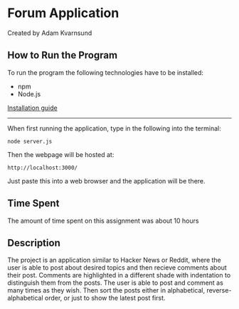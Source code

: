 # Forum Application

Created by Adam Kvarnsund

## How to Run the Program

To run the program the following technologies have to be installed:

* npm
* Node.js
  
[Installation guide](https://docs.npmjs.com/downloading-and-installing-node-js-and-npm)

***

When first running the application, type in the following into the terminal:
```
node server.js 
```
Then the webpage will be hosted at:
```
http://localhost:3000/
```
Just paste this into a web browser and the application will be there.


## Time Spent

The amount of time spent on this assignment was about 10 hours


## Description

The project is an application similar to Hacker News or Reddit, where the user is able to post about desired topics and then recieve comments about their post. Comments are highlighted in a different shade with indentation to distinguish them from the posts. The user is able to post and comment as many times as they wish. Then sort the posts either in alphabetical, reverse-alphabetical order, or just to show the latest post first.
